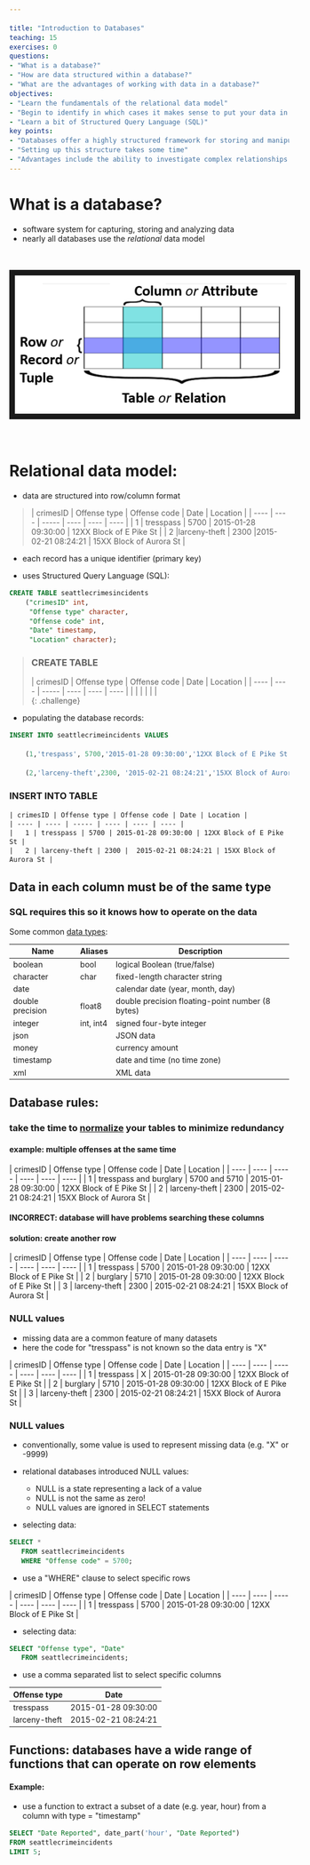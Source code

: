 ```yaml
---

title: "Introduction to Databases"
teaching: 15
exercises: 0
questions:
- "What is a database?"
- "How are data structured within a database?"
- "What are the advantages of working with data in a database?"
objectives:
- "Learn the fundamentals of the relational data model"
- "Begin to identify in which cases it makes sense to put your data in a database"
- "Learn a bit of Structured Query Language (SQL)"
key points:
- "Databases offer a highly structured framework for storing and manipulating data"
- "Setting up this structure takes some time"
- "Advantages include the ability to investigate complex relationships between data using a simple query language"
---
```


# What is a database? 
* software system for capturing, storing and analyzing data 
* nearly all databases use the _relational_ data model

<br><br>
<img src="../assets/img/databaseIntro/terminology.png" width = "600" border = "10">
<br><br><br>

# Relational data model:
* data are structured into row/column format 

> | crimesID | Offense type | Offense code | Date | Location | 
> | ---- | ---- | ----- | ---- | ---- | ---- |
> |  1 | tresspass | 5700 | 2015-01-28 09:30:00 |  12XX Block of E Pike St |
> |  2 |larceny-theft | 2300 |2015-02-21 08:24:21 |  15XX Block of Aurora St | 


* each record has a unique identifier (primary key)

* uses Structured Query Language (SQL):   

```SQL
CREATE TABLE seattlecrimesincidents 
    ("crimesID" int,
     "Offense type" character,
     "Offense code" int,
     "Date" timestamp,
     "Location" character); 
```
> ### CREATE TABLE 
> | crimesID | Offense type | Offense code | Date | Location | 
> | ---- | ---- | ----- | ---- | ---- | ---- |
> |   |   |   |   |   |   
{: .challenge}

* populating the database records:
```SQL
INSERT INTO seattlecrimeincidents VALUES

    (1,'trespass', 5700,'2015-01-28 09:30:00','12XX Block of E Pike St'),
    
    (2,'larceny-theft',2300, '2015-02-21 08:24:21','15XX Block of Aurora St');
```

### INSERT INTO TABLE

```
| crimesID | Offense type | Offense code | Date | Location | 
| ---- | ---- | ----- | ---- | ---- | ---- |
|   1 | tresspass | 5700 | 2015-01-28 09:30:00 | 12XX Block of E Pike St |
|   2 | larceny-theft | 2300 |  2015-02-21 08:24:21 | 15XX Block of Aurora St | 
```

## Data in each column must be of the same type

### SQL requires this so it knows how to operate on the data

Some common [data types](https://www.postgresql.org/docs/9.4/static/datatype.html):
<br>

| Name | Aliases | Description |
| --- | --- | --- |
|  boolean | bool | logical Boolean (true/false) |
| character | char | fixed-length character string |
| date |  | calendar date (year, month, day) |
| double precision | float8 | double precision floating-point number (8 bytes) |
| integer | int, int4 | signed four-byte integer |
| json  |  | JSON data |
| money |  | currency amount |
| timestamp |  | date and time (no time zone) |
| xml |  | XML data |

  ## Database rules:
### take the time to [normalize](https://en.wikipedia.org/wiki/Database_normalization) your tables to minimize redundancy

#### example: multiple offenses at the same time 

| crimesID | Offense type | Offense code | Date | Location | 
| ---- | ---- | ----- | ---- | ---- | ---- |
|  1 | tresspass and burglary | 5700 and 5710 | 2015-01-28 09:30:00 | 12XX Block of E Pike St |
|  2 | larceny-theft | 2300 |  2015-02-21 08:24:21 | 15XX Block of Aurora St |

####  INCORRECT: database will have problems searching these columns

#### solution: create another row

| crimesID | Offense type | Offense code | Date | Location | 
| ---- | ---- | ----- | ---- | ---- | ---- |
|    1 |  tresspass |  5700 |   2015-01-28 09:30:00 |   12XX Block of E Pike St |
|    2 |   burglary |   5710 |   2015-01-28 09:30:00 |   12XX Block of E Pike St |
|    3 |  larceny-theft |  2300 |   2015-02-21 08:24:21 |   15XX Block of Aurora St |

### NULL values

* missing data are a common feature of many datasets
* here the code for "tresspass" is not known so the data entry is "X"

| crimesID | Offense type | Offense code | Date | Location | 
| ---- | ---- | ----- | ---- | ---- | ---- |
|    1 |  tresspass |  X |   2015-01-28 09:30:00 |   12XX Block of E Pike St |
|    2 |   burglary |   5710 |   2015-01-28 09:30:00 |   12XX Block of E Pike St |
|    3 |  larceny-theft |  2300 |   2015-02-21 08:24:21 |   15XX Block of Aurora St |

### NULL values
* conventionally, some value is used to represent missing data (e.g. "X" or -9999) 
* relational databases introduced NULL values:
    * NULL is a state representing a lack of a value
    * NULL is not the same as zero!
    * NULL values are ignored in SELECT statements


* selecting data:
```SQL
SELECT * 
   FROM seattlecrimeincidents 
   WHERE "Offense code" = 5700;
```

* use a "WHERE" clause to select specific rows

| crimesID | Offense type | Offense code | Date | Location | 
| ---- | ---- | ----- | ---- | ---- | ---- |
|  1 | tresspass | 5700 | 2015-01-28 09:30:00 |  12XX Block of E Pike St |

* selecting data:
```SQL
SELECT "Offense type", "Date" 
   FROM seattlecrimeincidents;
```

* use a comma separated list to select specific columns

| Offense type | Date | 
| ---- | ---- |
| tresspass |  2015-01-28 09:30:00 | 
| larceny-theft | 2015-02-21 08:24:21 |  

## Functions: databases have a wide range of functions that can operate on row elements

#### Example:
* use a function to extract a subset of a date (e.g. year, hour) from a column with type = "timestamp"

```SQL
SELECT "Date Reported", date_part('hour', "Date Reported")
FROM seattlecrimeincidents
LIMIT 5;
```

